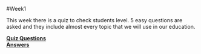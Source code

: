 #Week1

This week there is a quiz to check students level. 5 easy questions are asked and they include almost every topic that we will use in our education.

 **[Quiz Questions]()**</br>
 **[Answers]()**